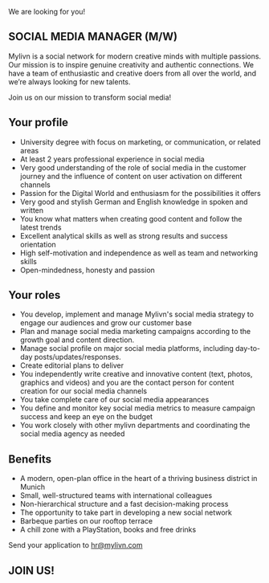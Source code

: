 We are looking for you!

## SOCIAL MEDIA MANAGER (M/W)

Mylivn is a social network for modern creative minds with multiple passions. Our mission is to inspire genuine creativity and authentic connections. We have a team of enthusiastic and creative doers from all over the world, and we’re always looking for new talents.

Join us on our mission to transform social media! 

## Your profile
- University degree with focus on marketing, or communication, or related areas
- At least 2 years professional experience in social media 
- Very good understanding of the role of social media in the customer journey and the influence of content on user activation on different channels
- Passion for the Digital World and enthusiasm for the possibilities it offers
- Very good and stylish German and English knowledge in spoken and written
- You know what matters when creating good content and follow the latest trends
- Excellent analytical skills as well as strong results and success orientation
- High self-motivation and independence as well as team and networking skills
- Open-mindedness, honesty and passion

## Your roles
- You develop, implement and manage Mylivn's social media strategy to engage our audiences and grow our customer base
- Plan and manage social media marketing campaigns according to the growth goal and content direction.
- Manage social profile on major social media platforms, including day-to-day posts/updates/responses. 
- Create editorial plans to deliver 
- You independently write creative and innovative content (text, photos, graphics and videos) and you are the contact person for content creation for our social media channels
- You take complete care of our social media appearances 
- You define and monitor key social media metrics to measure campaign success and keep an eye on the budget
- You work closely with other mylivn departments and coordinating the social media agency as needed

## Benefits
- A modern, open-plan office in the heart of a thriving business district in Munich 
- Small, well-structured teams with international colleagues 
- Non-hierarchical structure and a fast decision-making process 
- The opportunity to take part in developing a new social network 
- Barbeque parties on our rooftop terrace 
- A chill zone with a PlayStation, books and free drinks

Send your application to hr@mylivn.com

## JOIN US!



